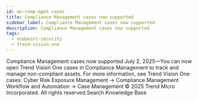 ```yaml
---
id: wn-comp-mgmt-cases
title: Compliance Management cases now supported
sidebar_label: Compliance Management cases now supported
description: Compliance Management cases now supported
tags:
  - endpoint-security
  - trend-vision-one
---
```


 Compliance Management cases now supported July 2, 2025—You can now open Trend Vision One cases in Compliance Management to track and manage non-compliant assets. For more information, see Trend Vision One cases. Cyber Risk Exposure Management → Compliance Management Workflow and Automation → Case Management © 2025 Trend Micro Incorporated. All rights reserved.Search Knowledge Base